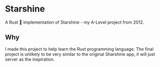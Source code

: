 # Starshine

A Rust 🦀 implementation of Starshine - my A-Level
project from 2012.

## Why

I made this project to help learn the Rust programming language.
The final project is unlikely to be very similar to the original
Sharshine app, it will just server as the inspiration.
